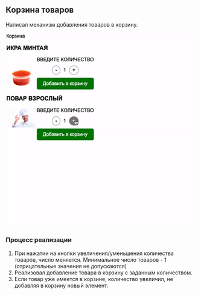 ## Корзина товаров

Написал механизм добавления товаров в корзину.

![Demo](./demo.gif)

### Процесс реализации

1. При нажатии на кнопки увеличения/уменьшения количества товаров, число
меняется. Минимальное число товаров - 1 (отрицательные значения не допускаются)
2. Реализовал добавление товара в корзину с заданным количеством.
3. Если товар уже имеется в корзине, количество увеличил, не добавляя в корзину новый элемент.
